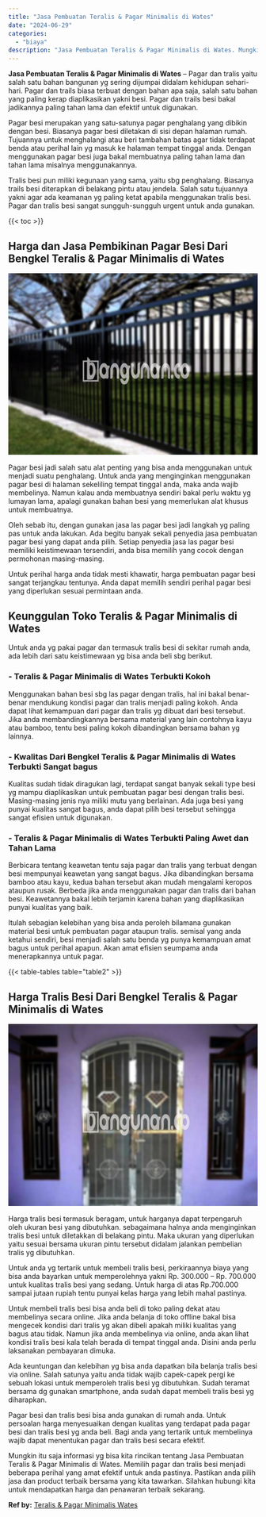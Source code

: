 ```yaml
---
title: "Jasa Pembuatan Teralis & Pagar Minimalis di Wates"
date: "2024-06-29"
categories: 
  - "biaya"
description: "Jasa Pembuatan Teralis & Pagar Minimalis di Wates. Mungkin itu saja informasi yg bisa kita rincikan tentang Jasa Pembuatan Teralis & Pagar Minimalis di Wates..."
---
```


**Jasa Pembuatan Teralis & Pagar Minimalis di Wates** – Pagar dan tralis yaitu salah satu bahan bangunan yg sering dijumpai didalam kehidupan sehari-hari. Pagar dan trails biasa terbuat dengan bahan apa saja, salah satu bahan yang paling kerap diaplikasikan yakni besi. Pagar dan trails besi bakal jadikannya paling tahan lama dan efektif untuk digunakan.

Pagar besi merupakan yang satu-satunya pagar penghalang yang dibikin dengan besi. Biasanya pagar besi diletakan di sisi depan halaman rumah. Tujuannya untuk menghalangi atau beri tambahan batas agar tidak terdapat benda atau perihal lain yg masuk ke halaman tempat tinggal anda. Dengan menggunakan pagar besi juga bakal membuatnya paling tahan lama dan tahan lama misalnya menggunakannya.

Tralis besi pun miliki kegunaan yang sama, yaitu sbg penghalang. Biasanya trails besi diterapkan di belakang pintu atau jendela. Salah satu tujuannya yakni agar ada keamanan yg paling ketat apabila menggunakan tralis besi. Pagar dan tralis besi sangat sungguh-sungguh urgent untuk anda gunakan.

{{< toc >}}

## Harga dan Jasa Pembikinan Pagar Besi Dari Bengkel Teralis & Pagar Minimalis di Wates

![Jasa Pembuatan Teralis & Pagar Minimalis di Wates](/images/pagar-minimalis-murah-68.png)

Pagar besi jadi salah satu alat penting yang bisa anda menggunakan untuk menjadi suatu penghalang. Untuk anda yang menginginkan menggunakan pagar besi di halaman sekeliling tempat tinggal anda, maka anda wajib membelinya. Namun kalau anda membuatnya sendiri bakal perlu waktu yg lumayan lama, apalagi gunakan bahan besi yang memerlukan alat khusus untuk membuatnya.

Oleh sebab itu, dengan gunakan jasa las pagar besi jadi langkah yg paling pas untuk anda lakukan. Ada begitu banyak sekali penyedia jasa pembuatan pagar besi yang dapat anda pilih. Setiap penyedia jasa las pagar besi memiliki keistimewaan tersendiri, anda bisa memilih yang cocok dengan permohonan masing-masing.

Untuk perihal harga anda tidak mesti khawatir, harga pembuatan pagar besi sangat terjangkau tentunya. Anda dapat memilih sendiri perihal pagar besi yang diperlukan sesuai permintaan anda.

## Keunggulan Toko Teralis & Pagar Minimalis di Wates

Untuk anda yg pakai pagar dan termasuk tralis besi di sekitar rumah anda, ada lebih dari satu keistimewaan yg bisa anda beli sbg berikut.

### \- Teralis & Pagar Minimalis di Wates Terbukti Kokoh

Menggunakan bahan besi sbg las pagar dengan tralis, hal ini bakal benar-benar mendukung kondisi pagar dan tralis menjadi paling kokoh. Anda dapat lihat kemampuan dari pagar dan tralis yg dibuat dari besi tersebut. Jika anda membandingkannya bersama material yang lain contohnya kayu atau bamboo, tentu besi paling kokoh dibandingkan bersama bahan yg lainnya.

### \- Kwalitas Dari Bengkel Teralis & Pagar Minimalis di Wates Terbukti Sangat bagus

Kualitas sudah tidak diragukan lagi, terdapat sangat banyak sekali type besi yg mampu diaplikasikan untuk pembuatan pagar besi dengan tralis besi. Masing-masing jenis nya miliki mutu yang berlainan. Ada juga besi yang punyai kualitas sangat bagus, anda dapat pilih besi tersebut sehingga sangat efisien untuk digunakan.

### \- Teralis & Pagar Minimalis di Wates Terbukti Paling Awet dan Tahan Lama

Berbicara tentang keawetan tentu saja pagar dan tralis yang terbuat dengan besi mempunyai keawetan yang sangat bagus. Jika dibandingkan bersama bamboo atau kayu, kedua bahan tersebut akan mudah mengalami keropos ataupun rusak. Berbeda jika anda menggunakan pagar dan tralis dari bahan besi. Keawetannya bakal lebih terjamin karena bahan yang diaplikasikan punyai kualitas yang baik.

Itulah sebagian kelebihan yang bisa anda peroleh bilamana gunakan material besi untuk pembuatan pagar ataupun tralis. semisal yang anda ketahui sendiri, besi menjadi salah satu benda yg punya kemampuan amat bagus untuk perihal apapun. Akan amat efisien seumpama anda menerapkannya untuk pagar.

{{< table-tables table="table2" >}}

## Harga Tralis Besi Dari Bengkel Teralis & Pagar Minimalis di Wates

![Jasa Pembuatan Teralis & Pagar Minimalis di Wates](/images/teralis-minimalis-murah-18.png)

Harga tralis besi termasuk beragam, untuk harganya dapat terpengaruh oleh ukuran besi yang dibutuhkan. sebagaimana halnya anda menginginkan tralis besi untuk diletakkan di belakang pintu. Maka ukuran yang diperlukan yaitu sesuai bersama ukuran pintu tersebut didalam jalankan pembelian tralis yg dibutuhkan.

Untuk anda yg tertarik untuk membeli tralis besi, perkiraannya biaya yang bisa anda bayarkan untuk memperolehnya yakni Rp. 300.000 – Rp. 700.000 untuk kualitas tralis besi yang sedang. Untuk harga di atas Rp.700.000 sampai jutaan rupiah tentu punyai kelas harga yang lebih mahal pastinya.

Untuk membeli tralis besi bisa anda beli di toko paling dekat atau membelinya secara online. Jika anda belanja di toko offline bakal bisa mengecek kondisi dari tralis yg akan dibeli apakah miliki kualitas yang bagus atau tidak. Namun jika anda membelinya via online, anda akan lihat kondisi tralis besi kala telah berada di tempat tinggal anda. Disini anda perlu laksanakan pembayaran dimuka.

Ada keuntungan dan kelebihan yg bisa anda dapatkan bila belanja tralis besi via online. Salah satunya yaitu anda tidak wajib capek-capek pergi ke sebuah lokasi untuk memperoleh tralis besi yg dibutuhkan. Sudah teramat bersama dg gunakan smartphone, anda sudah dapat membeli tralis besi yg diharapkan.

Pagar besi dan tralis besi bisa anda gunakan di rumah anda. Untuk persoalan harga menyesuaikan dengan kualitas yang terdapat pada pagar besi dan tralis besi yg anda beli. Bagi anda yang tertarik untuk membelinya wajib dapat menentukan pagar dan tralis besi secara efektif.

Mungkin itu saja informasi yg bisa kita rincikan tentang Jasa Pembuatan Teralis & Pagar Minimalis di Wates. Memilih pagar dan tralis besi menjadi beberapa perihal yang amat efektif untuk anda pastinya. Pastikan anda pilih jasa dan product terbaik bersama yang kita tawarkan. Silahkan hubungi kita untuk mendapatkan harga dan penawaran terbaik sekarang.

**Ref by:** [Teralis & Pagar Minimalis Wates](https://id.wikipedia.org/wiki/Teralis)
